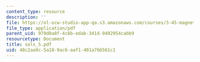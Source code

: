 ```yaml
---
content_type: resource
description: ''
file: https://ol-ocw-studio-app-qa.s3.amazonaws.com/courses/3-45-magnetic-materials-spring-2004/48c2aa9c5a189ac6aaf1401a766561c1_sols_5.pdf
file_type: application/pdf
parent_uid: 979d0a8f-4c6b-edab-341d-9492954cabb9
resourcetype: Document
title: sols_5.pdf
uid: 48c2aa9c-5a18-9ac6-aaf1-401a766561c1
---
```

